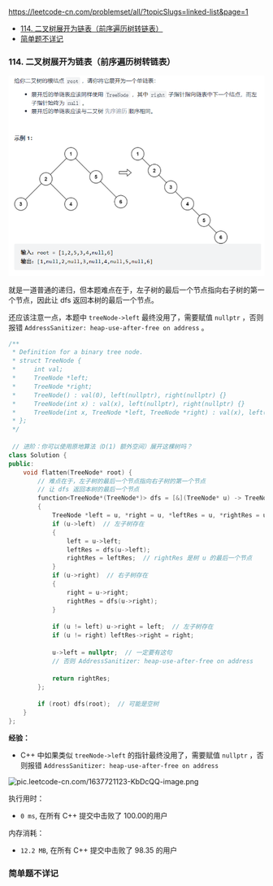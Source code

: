 https://leetcode-cn.com/problemset/all/?topicSlugs=linked-list&page=1


<!-- @import "[TOC]" {cmd="toc" depthFrom=1 depthTo=6 orderedList=false} -->

<!-- code_chunk_output -->

- [114. 二叉树展开为链表（前序遍历树转链表）](#114-二叉树展开为链表前序遍历树转链表)
- [简单题不详记](#简单题不详记)

<!-- /code_chunk_output -->

### 114. 二叉树展开为链表（前序遍历树转链表）

![](./images/2021112401.png)

就是一道普通的递归，但本题难点在于，左子树的最后一个节点指向右子树的第一个节点，因此让 dfs 返回本树的最后一个节点。

还应该注意一点，本题中 `treeNode->left` 最终没用了，需要赋值 `nullptr` ，否则报错 `AddressSanitizer: heap-use-after-free on address` 。

```cpp
/**
 * Definition for a binary tree node.
 * struct TreeNode {
 *     int val;
 *     TreeNode *left;
 *     TreeNode *right;
 *     TreeNode() : val(0), left(nullptr), right(nullptr) {}
 *     TreeNode(int x) : val(x), left(nullptr), right(nullptr) {}
 *     TreeNode(int x, TreeNode *left, TreeNode *right) : val(x), left(left), right(right) {}
 * };
 */

 // 进阶：你可以使用原地算法（O(1) 额外空间）展开这棵树吗？
class Solution {
public:
    void flatten(TreeNode* root) {
        // 难点在于，左子树的最后一个节点指向右子树的第一个节点
        // 让 dfs 返回本树的最后一个节点
        function<TreeNode*(TreeNode*)> dfs = [&](TreeNode* u) -> TreeNode*
        {
            TreeNode *left = u, *right = u, *leftRes = u, *rightRes = u;
            if (u->left)  // 左子树存在
            {
                left = u->left;
                leftRes = dfs(u->left);
                rightRes = leftRes;  // rightRes 是树 u 的最后一个节点
            }
            if (u->right)  // 右子树存在
            {
                right = u->right;
                rightRes = dfs(u->right);
            }

            if (u != left) u->right = left;  // 左子树存在
            if (u != right) leftRes->right = right;

            u->left = nullptr;  // 一定要有这句
            // 否则 AddressSanitizer: heap-use-after-free on address

            return rightRes;
        };

        if (root) dfs(root);  // 可能是空树
    }
};
```

**经验：**
- C++ 中如果类似 `treeNode->left` 的指针最终没用了，需要赋值 `nullptr` ，否则报错 `AddressSanitizer: heap-use-after-free on address`

![pic.leetcode-cn.com/1637721123-KbDcQQ-image.png](https://pic.leetcode-cn.com/1637721123-KbDcQQ-image.png)

执行用时：
- `0 ms`, 在所有 C++ 提交中击败了 $100.00%$的用户

内存消耗：
- `12.2 MB`, 在所有 C++ 提交中击败了 $98.35%$ 的用户

### 简单题不详记
